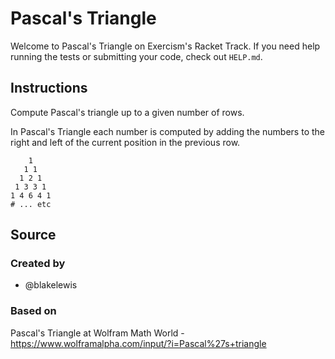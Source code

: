# Pascal's Triangle

Welcome to Pascal's Triangle on Exercism's Racket Track.
If you need help running the tests or submitting your code, check out `HELP.md`.

## Instructions

Compute Pascal's triangle up to a given number of rows.

In Pascal's Triangle each number is computed by adding the numbers to the right and left of the current position in the previous row.

```text
    1
   1 1
  1 2 1
 1 3 3 1
1 4 6 4 1
# ... etc
```

## Source

### Created by

- @blakelewis

### Based on

Pascal's Triangle at Wolfram Math World - https://www.wolframalpha.com/input/?i=Pascal%27s+triangle